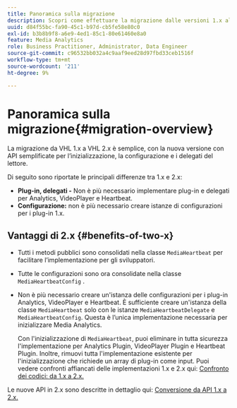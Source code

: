 ```yaml
---
title: Panoramica sulla migrazione
description: Scopri come effettuare la migrazione dalle versioni 1.x alle versioni 2.x dell’SDK per contenuti multimediali.
uuid: d84f55bc-fa90-45c1-b97d-cb5fe58e80c0
exl-id: b3b8b9f8-a6e9-4ed1-85c1-80e61460e8a0
feature: Media Analytics
role: Business Practitioner, Administrator, Data Engineer
source-git-commit: c96532bb032a4c9aaf9eed28d97fbd33ceb1516f
workflow-type: tm+mt
source-wordcount: '211'
ht-degree: 9%

---
```


# Panoramica sulla migrazione{#migration-overview}

La migrazione da VHL 1.x a VHL 2.x è semplice, con la nuova versione con API semplificate per l’inizializzazione, la configurazione e i delegati del lettore.

Di seguito sono riportate le principali differenze tra 1.x e 2.x:

* **Plug-in, delegati -** Non è più necessario implementare plug-in e delegati per Analytics, VideoPlayer e Heartbeat.
* **Configurazione:** non è più necessario creare istanze di configurazioni per i plug-in 1.x.

## Vantaggi di 2.x {#benefits-of-two-x}

* Tutti i metodi pubblici sono consolidati nella classe `MediaHeartbeat` per facilitare l’implementazione per gli sviluppatori.
* Tutte le configurazioni sono ora consolidate nella classe `MediaHeartbeatConfig` .
* Non è più necessario creare un&#39;istanza delle configurazioni per i plug-in Analytics, VideoPlayer e Heartbeat. È sufficiente creare un&#39;istanza della classe `MediaHeartbeat` solo con le istanze `MediaHeartbeatDelegate` e `MediaHeartbeatConfig`. Questa è l’unica implementazione necessaria per inizializzare Media Analytics.

   Con l&#39;inizializzazione di `MediaHeartbeat`, puoi eliminare in tutta sicurezza l&#39;implementazione per Analytics Plugin, VideoPlayer Plugin e Heartbeat Plugin. Inoltre, rimuovi tutta l&#39;implementazione esistente per l&#39;inizializzazione che richiede un array di plug-in come input. Puoi vedere confronti affiancati delle implementazioni 1.x e 2.x qui: [Confronto dei codici: da 1.x a 2.x.](./code-comparison-1x-2x.md)

Le nuove API in 2.x sono descritte in dettaglio qui: [Conversione da API 1.x a 2.x.](./1x-2x-api-change.md)
